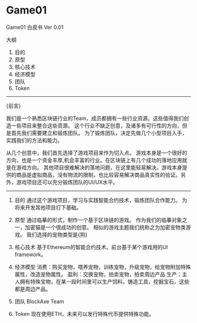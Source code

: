# Game01
Game01 白皮书 Ver 0.01

大纲
1. 目的
2. 原型
3. 核心技术
4. 经济模型
5. 团队
6. Token

-----------------------
{前言}

我们是一个熟悉区块链行业的Team，成员都拥有一些行业资源。这些值得我们创造一些项目来整合这些资源。
这个行业不缺乏创意，及诸多有可行性的方向，但是首先我们需要建立和锻炼团队。
为了锻炼团队，决定先做几个小型项目入手，实践我们的方法和能力。

从几个创意中，我们首先选择了游戏项目来作为切入点。
游戏本身是一个很好的方向，也是一个资金丰厚,机会丰富的行业。在区块链上有几个成功的落地应用就是在游戏方向。
其他项目很难解决的落地问题，在这里能轻易解决。游戏本身提供的商品是虚拟商品，没有物流的限制，也比较容易解决商品真实性的验证。另外，游戏项目还可以充分锻炼团队的UI/UX水平。

------------------------------

1. 目的
通过这个游戏项目，学习与实践智能合约技术，锻炼团队合作能力。
为将来开发其他项目打下基础。

2. 原型
通过临摹的形式，制作一个基于区块链的游戏。
作为我们的临摹对象之一，加密猫是一个很成功的创意。
相似的游戏主题我们统称之为加密宠物类游戏。
我们选择的宠物类型是{狗}


3. 核心技术
基于Ethereum的智能合约技术。前台基于某个游戏用的UI framework。

4. 经济模型
消费：购买宠物，喂养宠物，训练宠物，升级宠物，给宠物附加特殊属性，改造宠物属性。
盈利：交换宠物，拍卖宠物，拍卖周边产品
生产：主人拥有特殊宝物，在某一段时间里可以生产饲料，铸造工具，挖掘宝石，这些都是周边产品。

5. 团队
BlockAxe Team

6. Token
现在使用ETH，未来可以发行特殊代币提供特殊功能。


